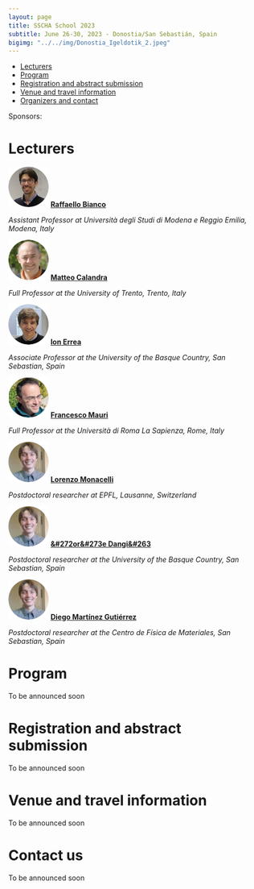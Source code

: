 ```yaml
---
layout: page
title: SSCHA School 2023
subtitle: June 26-30, 2023 - Donostia/San Sebastián, Spain
bigimg: "../../img/Donostia_Igeldotik_2.jpeg"
---
```


- [Lecturers](#Lecturers)
- [Program](#Program)
- [Registration and abstract submission](#Registration)
- [Venue and travel information](#Travel)
- [Organizers and contact](#Organizers)

Sponsors:

<a name="Lecturers"></a>
# Lecturers

[![Raffaello Bianco](../../img/Raffaello_Bianco.jpg)](http://personale.unimore.it/Rubrica/dettaglio/rbianco) [**Raffaello Bianco**](http://personale.unimore.it/Rubrica/dettaglio/rbianco) 

*Assistant Professor at Università degli Studi di Modena e Reggio Emilia, Modena, Italy*

[![Matteo Calandra](../../img/Matteo_Calandra.jpg)](https://mcalandra.github.io/) [**Matteo Calandra**](https://mcalandra.github.io/) 

*Full Professor at the University of Trento, Trento, Italy*

[![Ion Errea](../../img/Ion_Errea.jpg)]() [**Ion Errea**](https://cfm.ehu.es/errealab/) 

*Associate Professor at the University of the Basque Country, San Sebastian, Spain*

[![Francesco Mauri](../../img/Francesco_Mauri.jpg)](http://www2.phys.uniroma1.it/doc/mauri/) [**Francesco Mauri**](http://www2.phys.uniroma1.it/doc/mauri/) 

*Full Professor at the Università di Roma La Sapienza, Rome, Italy*

[![Lorenzo Monacelli](../../img/Lorenzo_Monacelli.jpg)](https://scholar.google.it/citations?user=J5BKff0AAAAJ&hl=en) [**Lorenzo Monacelli**](https://scholar.google.it/citations?user=J5BKff0AAAAJ&hl=en)

*Postdoctoral researcher at EPFL, Lausanne, Switzerland*

[![&#272or&#273e Dangi&#263](img/Lorenzo_Monacelli.jpg)](https://scholar.google.it/citations?user=J5BKff0AAAAJ&hl=en) [**&#272or&#273e Dangi&#263**](https://scholar.google.it/citations?user=J5BKff0AAAAJ&hl=en)

*Postdoctoral researcher at the University of the Basque Country, San Sebastian, Spain*

[![Diego Martínez Gutiérrez](img/Lorenzo_Monacelli.jpg)](https://scholar.google.it/citations?user=J5BKff0AAAAJ&hl=en) [**Diego Martínez Gutiérrez**](https://scholar.google.it/citations?user=J5BKff0AAAAJ&hl=en)

*Postdoctoral researcher at the Centro de Física de Materiales, San Sebastian, Spain*

<a name="Program"></a>
# Program

To be announced soon

<a name="Registration"></a>
# Registration and abstract submission

To be announced soon

<a name="Travel"></a>
# Venue and travel information

To be announced soon

<a name="Organizers"></a>
# Contact us

To be announced soon



